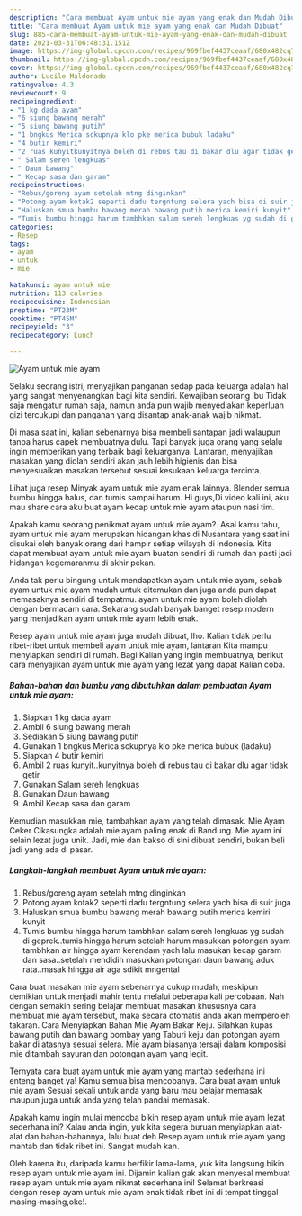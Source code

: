 ```yaml
---
description: "Cara membuat Ayam untuk mie ayam yang enak dan Mudah Dibuat"
title: "Cara membuat Ayam untuk mie ayam yang enak dan Mudah Dibuat"
slug: 885-cara-membuat-ayam-untuk-mie-ayam-yang-enak-dan-mudah-dibuat
date: 2021-03-31T06:48:31.151Z
image: https://img-global.cpcdn.com/recipes/969fbef4437ceaaf/680x482cq70/ayam-untuk-mie-ayam-foto-resep-utama.jpg
thumbnail: https://img-global.cpcdn.com/recipes/969fbef4437ceaaf/680x482cq70/ayam-untuk-mie-ayam-foto-resep-utama.jpg
cover: https://img-global.cpcdn.com/recipes/969fbef4437ceaaf/680x482cq70/ayam-untuk-mie-ayam-foto-resep-utama.jpg
author: Lucile Maldonado
ratingvalue: 4.3
reviewcount: 9
recipeingredient:
- "1 kg dada ayam"
- "6 siung bawang merah"
- "5 siung bawang putih"
- "1 bngkus Merica sckupnya klo pke merica bubuk ladaku"
- "4 butir kemiri"
- "2 ruas kunyitkunyitnya boleh di rebus tau di bakar dlu agar tidak getir"
- " Salam sereh lengkuas"
- " Daun bawang"
- " Kecap sasa dan garam"
recipeinstructions:
- "Rebus/goreng ayam setelah mtng dinginkan"
- "Potong ayam kotak2 seperti dadu tergntung selera yach bisa di suir juga"
- "Haluskan smua bumbu bawang merah bawang putih merica kemiri kunyit"
- "Tumis bumbu hingga harum tambhkan salam sereh lengkuas yg sudah di geprek..tumis hingga harum setelah harum masukkan potongan ayam tambhkan air hingga ayam kerendam yach lalu masukan kecap garam dan sasa..setelah mendidih masukkan potongan daun bawang aduk rata..masak hingga air aga sdikit mngental"
categories:
- Resep
tags:
- ayam
- untuk
- mie

katakunci: ayam untuk mie 
nutrition: 113 calories
recipecuisine: Indonesian
preptime: "PT23M"
cooktime: "PT45M"
recipeyield: "3"
recipecategory: Lunch

---
```



![Ayam untuk mie ayam](https://img-global.cpcdn.com/recipes/969fbef4437ceaaf/680x482cq70/ayam-untuk-mie-ayam-foto-resep-utama.jpg)

Selaku seorang istri, menyajikan panganan sedap pada keluarga adalah hal yang sangat menyenangkan bagi kita sendiri. Kewajiban seorang ibu Tidak saja mengatur rumah saja, namun anda pun wajib menyediakan keperluan gizi tercukupi dan panganan yang disantap anak-anak wajib nikmat.

Di masa  saat ini, kalian sebenarnya bisa membeli santapan jadi walaupun tanpa harus capek membuatnya dulu. Tapi banyak juga orang yang selalu ingin memberikan yang terbaik bagi keluarganya. Lantaran, menyajikan masakan yang diolah sendiri akan jauh lebih higienis dan bisa menyesuaikan masakan tersebut sesuai kesukaan keluarga tercinta. 

Lihat juga resep Minyak ayam untuk mie ayam enak lainnya. Blender semua bumbu hingga halus, dan tumis sampai harum. Hi guys,Di video kali ini, aku mau share cara aku buat ayam kecap untuk mie ayam ataupun nasi tim.

Apakah kamu seorang penikmat ayam untuk mie ayam?. Asal kamu tahu, ayam untuk mie ayam merupakan hidangan khas di Nusantara yang saat ini disukai oleh banyak orang dari hampir setiap wilayah di Indonesia. Kita dapat membuat ayam untuk mie ayam buatan sendiri di rumah dan pasti jadi hidangan kegemaranmu di akhir pekan.

Anda tak perlu bingung untuk mendapatkan ayam untuk mie ayam, sebab ayam untuk mie ayam mudah untuk ditemukan dan juga anda pun dapat memasaknya sendiri di tempatmu. ayam untuk mie ayam boleh diolah dengan bermacam cara. Sekarang sudah banyak banget resep modern yang menjadikan ayam untuk mie ayam lebih enak.

Resep ayam untuk mie ayam juga mudah dibuat, lho. Kalian tidak perlu ribet-ribet untuk membeli ayam untuk mie ayam, lantaran Kita mampu menyiapkan sendiri di rumah. Bagi Kalian yang ingin membuatnya, berikut cara menyajikan ayam untuk mie ayam yang lezat yang dapat Kalian coba.

<!--inarticleads1-->

##### Bahan-bahan dan bumbu yang dibutuhkan dalam pembuatan Ayam untuk mie ayam:

1. Siapkan 1 kg dada ayam
1. Ambil 6 siung bawang merah
1. Sediakan 5 siung bawang putih
1. Gunakan 1 bngkus Merica sckupnya klo pke merica bubuk (ladaku)
1. Siapkan 4 butir kemiri
1. Ambil 2 ruas kunyit..kunyitnya boleh di rebus tau di bakar dlu agar tidak getir
1. Gunakan  Salam sereh lengkuas
1. Gunakan  Daun bawang
1. Ambil  Kecap sasa dan garam


Kemudian masukkan mie, tambahkan ayam yang telah dimasak. Mie Ayam Ceker Cikasungka adalah mie ayam paling enak di Bandung. Mie ayam ini selain lezat juga unik. Jadi, mie dan bakso di sini dibuat sendiri, bukan beli jadi yang ada di pasar. 

<!--inarticleads2-->

##### Langkah-langkah membuat Ayam untuk mie ayam:

1. Rebus/goreng ayam setelah mtng dinginkan
1. Potong ayam kotak2 seperti dadu tergntung selera yach bisa di suir juga
1. Haluskan smua bumbu bawang merah bawang putih merica kemiri kunyit
1. Tumis bumbu hingga harum tambhkan salam sereh lengkuas yg sudah di geprek..tumis hingga harum setelah harum masukkan potongan ayam tambhkan air hingga ayam kerendam yach lalu masukan kecap garam dan sasa..setelah mendidih masukkan potongan daun bawang aduk rata..masak hingga air aga sdikit mngental


Cara buat masakan mie ayam sebenarnya cukup mudah, meskipun demikian untuk menjadi mahir tentu melalui beberapa kali percobaan. Nah dengan semakin sering belajar membuat masakan khususnya cara membuat mie ayam tersebut, maka secara otomatis anda akan memperoleh takaran. Cara Menyiapkan Bahan Mie Ayam Bakar Keju. Silahkan kupas bawang putih dan bawang bombay yang Taburi keju dan potongan ayam bakar di atasnya sesuai selera. Mie ayam biasanya tersaji dalam komposisi mie ditambah sayuran dan potongan ayam yang legit. 

Ternyata cara buat ayam untuk mie ayam yang mantab sederhana ini enteng banget ya! Kamu semua bisa mencobanya. Cara buat ayam untuk mie ayam Sesuai sekali untuk anda yang baru mau belajar memasak maupun juga untuk anda yang telah pandai memasak.

Apakah kamu ingin mulai mencoba bikin resep ayam untuk mie ayam lezat sederhana ini? Kalau anda ingin, yuk kita segera buruan menyiapkan alat-alat dan bahan-bahannya, lalu buat deh Resep ayam untuk mie ayam yang mantab dan tidak ribet ini. Sangat mudah kan. 

Oleh karena itu, daripada kamu berfikir lama-lama, yuk kita langsung bikin resep ayam untuk mie ayam ini. Dijamin kalian gak akan menyesal membuat resep ayam untuk mie ayam nikmat sederhana ini! Selamat berkreasi dengan resep ayam untuk mie ayam enak tidak ribet ini di tempat tinggal masing-masing,oke!.

